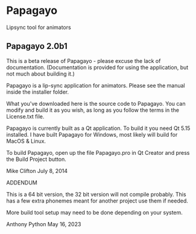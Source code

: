 Papagayo
========

Lipsync tool for animators




Papagayo 2.0b1
------------------------------------------------------------

This is a beta release of Papagayo - please excuse the lack of documentation.
(Documentation is provided for using the application, but not much about building it.)

Papagayo is a lip-sync application for animators. Please see the manual inside the
installer folder.

What you've downloaded here is the source code to Papagayo. You can modify and build it
as you wish, as long as you follow the terms in the License.txt file.

Papagayo is currently built as a Qt application. To build it you need Qt 5.15 installed.
I have built Papagayo for Windows, most likely will build for MacOS & Linux.

To build Papagayo, open up the file Papagayo.pro in Qt Creator and press the Build
Project button.


Mike Clifton
July 8, 2014

ADDENDUM

This is a 64 bit version, the 32 bit version will not compile probably.
This has a few extra phonemes meant for another project use them if needed.

More build tool setup may need to be done depending on your system.

Anthony Python
May 16, 2023
